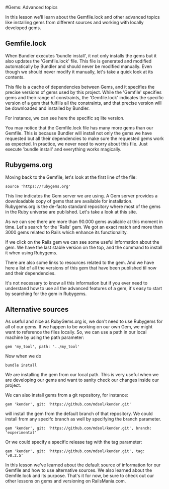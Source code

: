 #Gems: Advanced topics

In this lesson we'll learn about the Gemfile.lock and other advanced topics like installing gems from different sources and working with locally developed gems.


## Gemfile.lock
When Bundler executes 'bundle install', it not only installs the gems but it also updates the 'Gemfile.lock' file. This file is generated and modified automatically by Bundler and should never be modified manually. Even though we should never modify it manually, let's take a quick look at its contents.

This file is a cache of dependencies between Gems, and it specifies the precise versions of gems used by this project. While the 'Gemfile' specifies gems and their range of constraints, the 'Gemfile.lock' indicates the specific version of a gem that fulfills all the constraints, and that precise version will be downloaded and installed by Bundler.

For instance, we can see here the specific sq lite version.

You may notice that the Gemfile.lock file has many more gems than our Gemfile. This is because Bundler will install not only the gems we have requested but all their dependencies to make sure the requested gems work as expected.
In practice, we never need to worry about this file. Just execute 'bundle install' and everything works magically.


## Rubygems.org

Moving back to the Gemfile, let's look at the first line of the file:
```
source 'https://rubygems.org'
```

This line indicates the Gem server we are using. A Gem server provides a downloadable copy of gems that are available for installation. Rubygems.org is the de-facto standard repository where most of the gems in the Ruby universe are published. Let's take a look at this site.

As we can see there are more than 90.000 gems available at this moment in time. Let's search for the 'Rails' gem. We got an exact match and more than 3000 gems related to Rails which enhance its functionality.

If we click on the Rails gem we can see some useful information about the gem.
We have the last stable version on the top, and the command to install it when using Rubygems.

There are also some links to resources related to the gem. And we have here a list of all the versions of this gem that have been published til now and their dependencies.

It's not necessary to know all this information but if you ever need to understand how to use all the advanced features of a gem, it's easy to start by searching for the gem in Rubygems.

## Alternative sources

As useful and nice as RubyGems.org is, we don't need to use Rubygems for all of our gems. If we happen to be working on our own Gem, we might want to reference the files locally. So, we can use a path in our local machine by using the path parameter:
```
gem 'my_tool', path: '../my_tool'
```
Now when we do
```
bundle install
```

We are installing the gem from our local path. This is very useful when we are developing our gems and want to sanity check our changes inside our project.

We can also install gems from a git repository, for instance:
```
gem 'kender', git: 'https://github.com/mdsol/kender.git'
```

will install the gem from the default branch of that repository.
We could install from any specifc branch as well by specifying the branch parameter.
```
gem 'kender', git: 'https://github.com/mdsol/kender.git', branch: 'experimental'
```
Or we could specify a specific release tag with the tag parameter:
```
gem 'kender', git: 'https://github.com/mdsol/kender.git', tag: 'v0.2.5'
```


In this lesson we've learned about the default source of information for our Gemfile and how to use alternative sources. We also learned about the Gemfile.lock and its purpose. That's it for now, be sure to check out our other lessons on gems and versioning on RailsMania.com.



